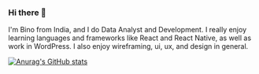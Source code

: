 ### Hi there 👋

I'm Bino from India, and I do Data Analyst and Development. I really enjoy learning languages and frameworks like React and React Native, as well as work in WordPress. I also enjoy wireframing, ui, ux, and design in general.

[![Anurag's GitHub stats](https://github-readme-stats.vercel.app/api?username=binofrancis4)](https://github.com/anuraghazra/github-readme-stats)
